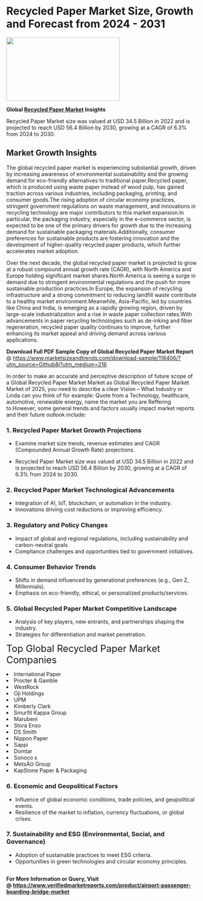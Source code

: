 <H1>Recycled Paper Market Size, Growth and Forecast from 2024 - 2031</H1><img class="aligncenter size-medium wp-image-584254" src="https://thirdeyenews.in/wp-content/uploads/2024/09/Global-Market-Research-300x168.jpeg" alt="" width="300" height="168" /><p><strong>Global&nbsp;<a href="https://www.marketsizeandtrends.com/download-sample/118406/?utm_source=Github8j?utm_medium=216">Recycled Paper Market</a> Insights</strong></p><p>Recycled Paper Market size was valued at USD 34.5 Billion in 2022 and is projected to reach USD 56.4 Billion by 2030, growing at a CAGR of 6.3% from 2024 to 2030.</p><p><h2>Market Growth Insights</h2> <p>The global recycled paper market is experiencing substantial growth, driven by increasing awareness of environmental sustainability and the growing demand for eco-friendly alternatives to traditional paper.Recycled paper, which is produced using waste paper instead of wood pulp, has gained traction across various industries, including packaging, printing, and consumer goods.The rising adoption of circular economy practices, stringent government regulations on waste management, and innovations in recycling technology are major contributors to this market expansion.In particular, the packaging industry, especially in the e-commerce sector, is expected to be one of the primary drivers for growth due to the increasing demand for sustainable packaging materials.Additionally, consumer preferences for sustainable products are fostering innovation and the development of higher-quality recycled paper products, which further accelerates market adoption.</p> <p>Over the next decade, the global recycled paper market is projected to grow at a robust compound annual growth rate (CAGR), with North America and Europe holding significant market shares.North America is seeing a surge in demand due to stringent environmental regulations and the push for more sustainable production practices.In Europe, the expansion of recycling infrastructure and a strong commitment to reducing landfill waste contribute to a healthy market environment.Meanwhile, Asia-Pacific, led by countries like China and India, is emerging as a rapidly growing region, driven by large-scale industrialization and a rise in waste paper collection rates.With advancements in paper recycling technologies such as de-inking and fiber regeneration, recycled paper quality continues to improve, further enhancing its market appeal and driving demand across various applications.<p><span class=""><strong>Download Full PDF Sample Copy of Global Recycled Paper Market Report</strong> @ <a href="https://www.marketsizeandtrends.com/download-sample/118406/?utm_source=Github8j?utm_medium=216" target="_blank">https://www.marketsizeandtrends.com/download-sample/118406/?utm_source=Github8j?utm_medium=216</a></span></p><p>In order to make an accurate and perceptive description of future scope of a Global&nbsp;Recycled Paper Market Market as Global&nbsp;Recycled Paper Market Market of 2025, you need to describe a clear Vision &ndash; What Industry or Linda can you think of for example: Quote from a Technology, healthcare, automotive, renewable energy, name the market you are Reffering to.However, some general trends and factors usually impact market reports and their future outlook include:</p><h3>1.&nbsp;<strong>Recycled Paper Market Growth Projections</strong></h3><ul><li>Examine market size trends, revenue estimates and CAGR (Compounded Annual Growth Rate) projections.</li><li><p>Recycled Paper Market size was valued at USD 34.5 Billion in 2022 and is projected to reach USD 56.4 Billion by 2030, growing at a CAGR of 6.3% from 2024 to 2030.</p></li></ul><h3>2.&nbsp;<strong>Recycled Paper Market Technological Advancements</strong></h3><ul><li>Integration of AI, IoT, blockchain, or automation in the industry.</li><li>Innovations driving cost reductions or improving efficiency.</li></ul><h3>3.&nbsp;<strong>Regulatory and Policy Changes</strong></h3><ul><li>Impact of global and regional regulations, including sustainability and carbon-neutral goals.</li><li>Compliance challenges and opportunities tied to government initiatives.</li></ul><h3>4.&nbsp;<strong>Consumer Behavior Trends</strong></h3><ul><li>Shifts in demand influenced by generational preferences (e.g., Gen Z, Millennials).</li><li>Emphasis on eco-friendly, ethical, or personalized products/services.</li></ul><h3>5.&nbsp;<strong>Global Recycled Paper Market Competitive Landscape</strong></h3><ul><li>Analysis of key players, new entrants, and partnerships shaping the industry.</li><li>Strategies for differentiation and market penetration.</li></ul><p data-pm-slice="1 1 []"><span style="color: inherit; font-family: inherit; font-size: 25px;">Top Global Recycled Paper Market Companies</span></p><div class="" data-test-id=""><p><li>International Paper</li><li> Procter & Gamble</li><li> WestRock</li><li> Oji Holdings</li><li> UPM</li><li> Kimberly Clark</li><li> Smurfit Kappa Group</li><li> Marubeni</li><li> Stora Enso</li><li> DS Smith</li><li> Nippon Paper</li><li> Sappi</li><li> Domtar</li><li> Sonoco s</li><li> MetsÃ¤ Group</li><li> KapStone Paper & Packaging</li></p></div><h3>6.&nbsp;<strong>Economic and Geopolitical Factors</strong></h3><ul><li>Influence of global economic conditions, trade policies, and geopolitical events.</li><li>Resilience of the market to inflation, currency fluctuations, or global crises.</li></ul><h3>7.&nbsp;<strong>Sustainability and ESG (Environmental, Social, and Governance)</strong></h3><ul><li>Adoption of sustainable practices to meet ESG criteria.</li><li>Opportunities in green technologies and circular economy principles.</li></ul><h2><strong style="font-size: 14px;">For More Information or Query, Visit @&nbsp;</strong><a style="background-color: #ffffff; font-size: 14px;" href="https://www.marketsizeandtrends.com/report/recycled-paper-market/" target="_blank">https://www.verifiedmarketreports.com/product/airport-passenger-boarding-bridge-market</a></h2>